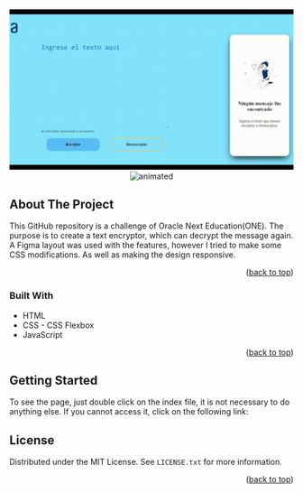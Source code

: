 <!-- Improved compatibility of back to top link: See: https://github.com/othneildrew/Best-README-Template/pull/73 -->
<a name="readme-top"></a>
<!--
*** Thanks for checking out the Best-README-Template. If you have a suggestion
*** that would make this better, please fork the repo and create a pull request
*** or simply open an issue with the tag "enhancement".
*** Don't forget to give the project a star!
*** Thanks again! Now go create something AMAZING! :D
-->

<!-- PROJECT LOGO -->
<br />

<p align="center">
  <img src="https://github.com/CarlosCarPerz/encriptadorDeTexto/blob/master/image%20project/encriptador-1.gif" alt="animated" />
  <img src="https://github.com/CarlosCarPerz/encriptadorDeTexto/blob/master/image%20project/encriptador-responsive.gif" alt="animated" />
</p>

<!-- ABOUT THE PROJECT -->
## About The Project

This GitHub repository is a challenge of Oracle Next Education(ONE). The purpose is to create a text encryptor, which can decrypt the message again. A Figma layout was used with the features, however I tried to make some CSS modifications. As well as making the design responsive.

<p align="right">(<a href="#readme-top">back to top</a>)</p>



### Built With

* HTML
* CSS - CSS Flexbox
* JavaScript

<p align="right">(<a href="#readme-top">back to top</a>)</p>



<!-- GETTING STARTED -->
## Getting Started

To see the page, just double click on the index file, it is not necessary to do anything else. If you cannot access it, click on the following link:

<!-- LICENSE -->
## License

Distributed under the MIT License. See `LICENSE.txt` for more information.

<p align="right">(<a href="#readme-top">back to top</a>)</p>

